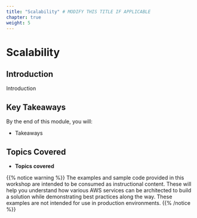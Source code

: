 ```yaml
---
title: "Scalability" # MODIFY THIS TITLE IF APPLICABLE
chapter: true
weight: 5
---
```


# Scalability
 <!-- MODIFY THIS HEADING -->

## **Introduction**  
Introduction

## **Key Takeaways**  
By the end of this module, you will:  

- Takeaways

## **Topics Covered**  
- **Topics covered**  



{{% notice warning %}}
The examples and sample code provided in this workshop are intended to be consumed as instructional content. These will help you understand how various AWS services can be architected to build a solution while demonstrating best practices along the way. These examples are not intended for use in production environments.
{{% /notice %}}

